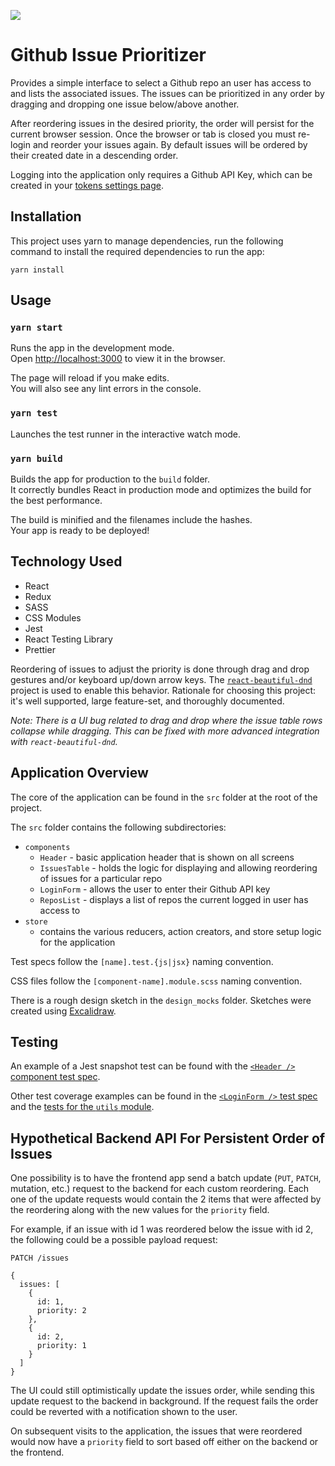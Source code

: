 ![](https://github.com/jbailey4/issue-prioritizer/workflows/CI/badge.svg)

# Github Issue Prioritizer

Provides a simple interface to select a Github repo an user has access to and lists the associated issues. The issues can be prioritized in any order by dragging and dropping one issue below/above another.

After reordering issues in the desired priority, the order will persist for the current browser session. Once the browser or tab is closed you must re-login and reorder your issues again. By default issues will be ordered by their created date in a descending order.

Logging into the application only requires a Github API Key, which can be created in your [tokens settings page](https://github.com/settings/tokens).

## Installation

This project uses yarn to manage dependencies, run the following command to install the required dependencies to run the app:

`yarn install`

## Usage

### `yarn start`

Runs the app in the development mode.<br />
Open [http://localhost:3000](http://localhost:3000) to view it in the browser.

The page will reload if you make edits.<br />
You will also see any lint errors in the console.

### `yarn test`

Launches the test runner in the interactive watch mode.

### `yarn build`

Builds the app for production to the `build` folder.<br />
It correctly bundles React in production mode and optimizes the build for the best performance.

The build is minified and the filenames include the hashes.<br />
Your app is ready to be deployed!

## Technology Used

- React
- Redux
- SASS
- CSS Modules
- Jest
- React Testing Library
- Prettier

Reordering of issues to adjust the priority is done through drag and drop gestures and/or keyboard up/down arrow keys. The [`react-beautiful-dnd`](https://github.com/atlassian/react-beautiful-dnd) project is used to enable this behavior. Rationale for choosing this project: it's well supported, large feature-set, and thoroughly documented.

_Note: There is a UI bug related to drag and drop where the issue table rows collapse while dragging. This can be fixed with more advanced integration with `react-beautiful-dnd`._

## Application Overview

The core of the application can be found in the `src` folder at the root of the project.

The `src` folder contains the following subdirectories:

- `components`
  - `Header` - basic application header that is shown on all screens
  - `IssuesTable` - holds the logic for displaying and allowing reordering of issues for a particular repo
  - `LoginForm` - allows the user to enter their Github API key
  - `ReposList` - displays a list of repos the current logged in user has access to
- `store`
  - contains the various reducers, action creators, and store setup logic for the application

Test specs follow the `[name].test.{js|jsx}` naming convention.

CSS files follow the `[component-name].module.scss` naming convention.

There is a rough design sketch in the `design_mocks` folder. Sketches were created using [Excalidraw](https://excalidraw.com/).

## Testing

An example of a Jest snapshot test can be found with the [`<Header />` component test spec](https://github.com/jbailey4/issue-prioritizer/blob/master/src/components/Header/header.test.jsx#L6-L9).

Other test coverage examples can be found in the [`<LoginForm />` test spec](https://github.com/jbailey4/issue-prioritizer/blob/master/src/components/LoginForm/login-form.test.jsx) and the [tests for the `utils` module](https://github.com/jbailey4/issue-prioritizer/blob/master/src/utils.test.js).

## Hypothetical Backend API For Persistent Order of Issues

One possibility is to have the frontend app send a batch update (`PUT`, `PATCH`, mutation, etc.) request to the backend for each custom reordering. Each one of the update requests would contain the 2 items that were affected by the reordering along with the new values for the `priority` field.

For example, if an issue with id 1 was reordered below the issue with id 2, the following could be a possible payload request:

```
PATCH /issues

{
  issues: [
    {
      id: 1,
      priority: 2
    },
    {
      id: 2,
      priority: 1
    }
  ]
}
```

The UI could still optimistically update the issues order, while sending this update request to the backend in background. If the request fails the order could be reverted with a notification shown to the user.

On subsequent visits to the application, the issues that were reordered would now have a `priority` field to sort based off either on the backend or the frontend.
